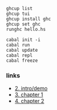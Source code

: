 ```shell
ghcup list
ghcup tui
ghcup install ghc
ghcup set ghc
runghc hello.hs

cabal init -i
cabal run
cabal update
cabal repl
cabal freeze
```

### links
- [2. intro/demo](https://www.youtube.com/watch?v=dAeECyntQJg)
- [3. chapter 1](https://www.youtube.com/watch?v=rIprO6zoujM)
- [4. chapter 2](https://www.youtube.com/watch?v=YtZIKujkSmU)
